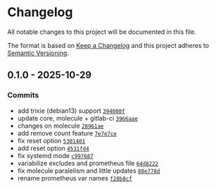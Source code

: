 # Changelog

All notable changes to this project will be documented in this file.

The format is based on [Keep a Changelog](https://keepachangelog.com/en/1.0.0/)
and this project adheres to [Semantic Versioning](https://semver.org/spec/v2.0.0.html).

## 0.1.0 - 2025-10-29

### Commits

- add trixie (debian13) support [`394080f`](https://github.com/lotusnoir/ansible-apps_conntrack_textfile_exporter/commit/394080f1ea417d7d7cd47feb431b83f5e51fd2ca)
- update core, molecule + gitlab-ci [`3966aae`](https://github.com/lotusnoir/ansible-apps_conntrack_textfile_exporter/commit/3966aae586c039003e277e7c0c99d3ad12b950d7)
- changes on molecule [`28961ae`](https://github.com/lotusnoir/ansible-apps_conntrack_textfile_exporter/commit/28961ae85de51d8704cc73c0a4d3cf3d5a1024d9)
- add remove count feature [`7e7e7ce`](https://github.com/lotusnoir/ansible-apps_conntrack_textfile_exporter/commit/7e7e7ce2699e410b441a2c5454b30089d5d3e579)
- fix reset option [`5301401`](https://github.com/lotusnoir/ansible-apps_conntrack_textfile_exporter/commit/53014019d6f29aa93337cfcab4db6c922b96b0b3)
- add reset option [`4531fd4`](https://github.com/lotusnoir/ansible-apps_conntrack_textfile_exporter/commit/4531fd4ba099182b078f2953cfb6b3dd98b1ef3d)
- fix systemd mode [`c997687`](https://github.com/lotusnoir/ansible-apps_conntrack_textfile_exporter/commit/c99768710941c131341522367b93dca489fc234e)
- variabilize excludes and prometheus file [`64d8222`](https://github.com/lotusnoir/ansible-apps_conntrack_textfile_exporter/commit/64d8222b839767dcb412d761e2deda393f9a8773)
- fix molecule paralelism and little updates [`88e778d`](https://github.com/lotusnoir/ansible-apps_conntrack_textfile_exporter/commit/88e778dca69b9af40a3014ab390bf4ca53df2903)
- rename prometheus var names [`f20b8cf`](https://github.com/lotusnoir/ansible-apps_conntrack_textfile_exporter/commit/f20b8cf57c8492aca04dfd436979a218d54eb300)
